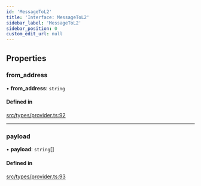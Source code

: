 ```yaml
---
id: 'MessageToL2'
title: 'Interface: MessageToL2'
sidebar_label: 'MessageToL2'
sidebar_position: 0
custom_edit_url: null
---
```


## Properties

### from_address

• **from_address**: `string`

#### Defined in

[src/types/provider.ts:92](https://github.com/PhilippeR26/starknet.js/blob/689c0e5/src/types/provider.ts#L92)

---

### payload

• **payload**: `string`[]

#### Defined in

[src/types/provider.ts:93](https://github.com/PhilippeR26/starknet.js/blob/689c0e5/src/types/provider.ts#L93)
